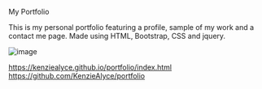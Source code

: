 My Portfolio

This is my personal portfolio featuring a profile, sample of my work and a contact me page. Made using HTML, Bootstrap, CSS and jquery.

![image](https://user-images.githubusercontent.com/73435380/113809284-66dcc900-972d-11eb-9ebd-46cef0945cc8.png)


https://kenziealyce.github.io/portfolio/index.html
https://github.com/KenzieAlyce/portfolio
